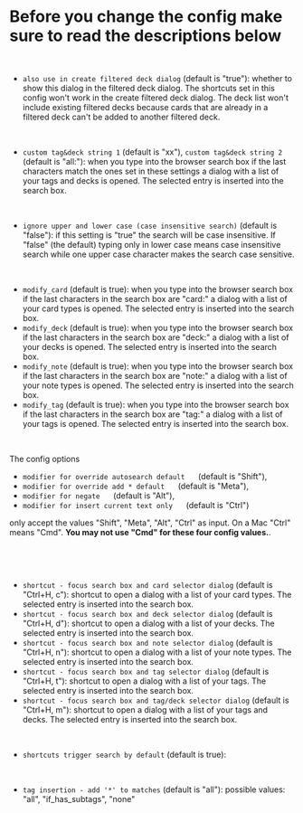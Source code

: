 <h1>Before you change the config make sure to read the descriptions below</h1> 

&nbsp;

- `also use in create filtered deck dialog` (default is "true"): whether to show this dialog in the 
filtered deck dialog. The shortcuts set in this config won't work in the create filtered deck 
dialog. 
The deck list won't include existing filtered decks because cards that are already in a filtered 
deck can't be added to another filtered deck.

&nbsp;

- `custom tag&deck string 1` (default is "xx"), `custom tag&deck string 2` (default is "all:"): when 
you type into the browser search box if the last characters match the ones set in these settings 
a dialog with a list of your tags and decks is opened. The selected entry is inserted into the 
search box.

&nbsp;

- `ignore upper and lower case (case insensitive search)` (default is "false"): if this setting 
is "true" the search will be case insensitive. If "false" (the default) typing only in lower case 
means case insensitive search while one upper case character makes the search case sensitive.

&nbsp;

- `modify_card` (default is true): when you type into the browser search box if the last 
characters in the search box are "card:" a dialog with a list of your card types is opened. 
The selected entry is inserted into the search box.
- `modify_deck` (default is true): when you type into the browser search box if the last 
characters in the search box are "deck:" a dialog with a list of your decks is opened.
The selected entry is inserted into the search box.
- `modify_note` (default is true): when you type into the browser search box if the last 
characters in the search box are "note:" a dialog with a list of your note types is opened.
The selected entry is inserted into the search box.
- `modify_tag` (default is true): when you type into the browser search box if the last 
characters in the search box are "tag:" a dialog with a list of your tags is opened.
The selected entry is inserted into the search box.

&nbsp;

The config options 

-  `modifier for override autosearch default`&nbsp;&nbsp;&nbsp;&nbsp;&nbsp;&nbsp;(default is "Shift"), 
-  `modifier for override add * default`&nbsp;&nbsp;&nbsp;&nbsp;&nbsp;&nbsp;(default is "Meta"), 
-  `modifier for negate`&nbsp;&nbsp;&nbsp;&nbsp;&nbsp;&nbsp;(default is "Alt"),
-  `modifier for insert current text only`&nbsp;&nbsp;&nbsp;&nbsp;&nbsp;&nbsp;(default is "Ctrl")

only accept the values "Shift", "Meta", "Alt", "Ctrl" as input. On a Mac "Ctrl" means "Cmd". 
**You may not use "Cmd" for these four config values.**.

&nbsp;

&nbsp;

- `shortcut - focus search box and card selector dialog` (default is "Ctrl+H, c"): shortcut to open 
a dialog with a list of your card types. The selected entry is inserted into the search box.
- `shortcut - focus search box and deck selector dialog` (default is "Ctrl+H, d"): shortcut to open 
a dialog with a list of your decks. The selected entry is inserted into the search box.
- `shortcut - focus search box and note selector dialog` (default is "Ctrl+H, n"): shortcut to open 
a dialog with a list of your note types. The selected entry is inserted into the search box.
- `shortcut - focus search box and tag selector dialog` (default is "Ctrl+H, t"): shortcut to open 
a dialog with a list of your tags. The selected entry is inserted into the search box.
- `shortcut - focus search box and tag/deck selector dialog` (default is "Ctrl+H, m"): shortcut to 
open a dialog with a list of your tags and decks. The selected entry is inserted into the search 
box.

&nbsp;

- `shortcuts trigger search by default` (default is true): 

&nbsp;

- `tag insertion - add '*' to matches` (default is "all"): possible values: "all", "if_has_subtags",
"none"
